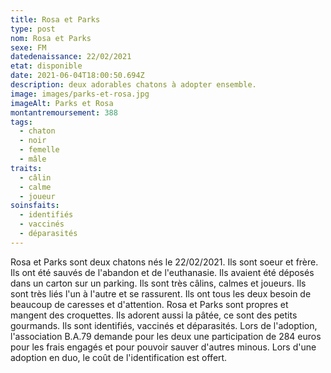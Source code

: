 ```yaml
---
title: Rosa et Parks
type: post
nom: Rosa et Parks
sexe: FM
datedenaissance: 22/02/2021
etat: disponible
date: 2021-06-04T18:00:50.694Z
description: deux adorables chatons à adopter ensemble.
image: images/parks-et-rosa.jpg
imageAlt: Parks et Rosa
montantremoursement: 388
tags:
  - chaton
  - noir
  - femelle
  - mâle
traits:
  - câlin
  - calme
  - joueur
soinsfaits:
  - identifiés
  - vaccinés
  - déparasités
---
```

Rosa et Parks sont deux chatons nés le 22/02/2021. Ils sont soeur et frère. Ils ont été sauvés de l'abandon et de l'euthanasie. Ils avaient été déposés dans un carton sur un parking. Ils sont très câlins, calmes et joueurs. Ils sont très liés l'un à l'autre et se rassurent. Ils ont tous les deux besoin de beaucoup de caresses et d'attention. Rosa et Parks sont propres et mangent des croquettes. Ils adorent aussi la pâtée, ce sont des petits gourmands. Ils sont identifiés, vaccinés et déparasités. Lors de l'adoption, l'association B.A.79 demande pour les deux une participation de 284 euros  pour les frais engagés et pour pouvoir sauver d'autres minous. Lors d'une adoption en duo, le coût de l'identification est offert.